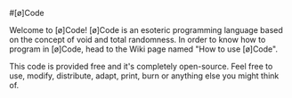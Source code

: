 #[ø]Code

Welcome to [ø]Code! [ø]Code is an esoteric programming language based on the concept of void and total randomness.
In order to know how to program in [ø]Code, head to the Wiki page named "How to use [ø]Code".

This code is provided free and it's completely open-source. Feel free to use, modify, distribute, adapt, print, burn or anything else you might think of.
